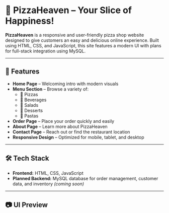 # 🍕 PizzaHeaven – Your Slice of Happiness!

**PizzaHeaven** is a responsive and user-friendly pizza shop website designed to give customers an easy and delicious online experience. Built using HTML, CSS, and JavaScript, this site features a modern UI with plans for full-stack integration using MySQL.

---

## 🚀 Features

- **Home Page** – Welcoming intro with modern visuals
- **Menu Section** – Browse a variety of:
  - 🍕 Pizzas
  - 🥤 Beverages
  - 🥗 Salads
  - 🍰 Desserts
  - 🍝 Pastas
- **Order Page** – Place your order quickly and easily 
- **About Page** – Learn more about PizzaHeaven
- **Contact Page** – Reach out or find the restaurant location
- **Responsive Design** – Optimized for mobile, tablet, and desktop

---

## 🛠️ Tech Stack

- **Frontend:** HTML, CSS, JavaScript    
- **Planned Backend:** MySQL database for order management, customer data, and inventory *(coming soon)*

---

## 📷 UI Preview

